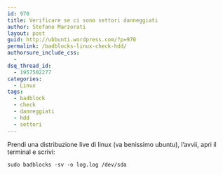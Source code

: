 ```yaml
---
id: 970
title: Verificare se ci sono settori danneggiati
author: Stefano Marzorati
layout: post
guid: http://ubbunti.wordpress.com/?p=970
permalink: /badblocks-linux-check-hdd/
authorsure_include_css:
  - 
dsq_thread_id:
  - 1957502277
categories:
  - Linux
tags:
  - badblock
  - check
  - danneggiati
  - hdd
  - settori
---
```

Prendi una distribuzione live di linux (va benissimo ubuntu), l&#8217;avvii, apri il terminal e scrivi:

`sudo badblocks -sv -o log.log /dev/sda`